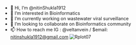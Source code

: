 - 👋 Hi, I’m @nitinShukla1912
- 👀 I’m interested in Bioinformatics
- 🌱 I’m currently working on wastewater viral surveillance 
- 💞️ I’m looking to collaborate on Bioinformatics community
- 📫 How to reach me IG : @veltanvein / $email: nitinshukla1912@gmail.com
![Rplot07](https://user-images.githubusercontent.com/96987153/147880461-7b03be84-c789-4ff4-a24c-de53370048b9.jpeg)
